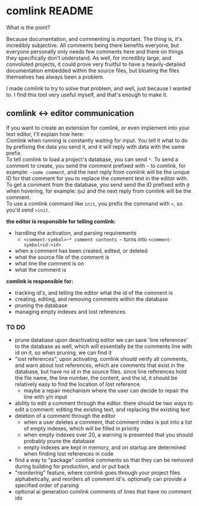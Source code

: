 # comlink README
What is the point?

Because documentation, and commenting is important. The thing is, it's incredibly subjective. All comments being there benefits everyone, but everyone personally only needs few comments here and there on things they specifically don't understand.
As well, for incredibly large, and convoluted projects, it could prove very fruitful to have a heavily-detailed documentation embedded within the source files, but bloating the files themselves has always been a problem.

I made comlink to try to solve that problem, and well, just because I wanted to. I find this tool very useful myself, and that's enough to make it.



## comlink <-> editor communication
If you want to create an extension for comlink, or even implement into your text editor, I'll explain how here:<br>
Comlink when running is constantly waiting for input. You tell it what to do by prefixing the data you send it, and it will reply with data with the same prefix.<br>
To tell comlink to load a project's database, you can send `*`.
To send a comment to create, you send the comment prefixed with `~` to comlink, for example: `~some comment`, and the next reply from comlink will be the unique ID for that comment for you to replace the comment text in the editor with. <br>
To get a comment from the database, you send send the ID prefixed with `@` when hovering, for example: `@a2` and the next reply from comlink will be the comment.<br>
To use a comlink command like `init`, you prefix the command with `>`, so you'd send `>init`.<br>


**the editor is responsible for telling comlink:**
 - handling the activation, and parsing requirements
   - `<comment-symbol>~* comment contents ~` turns into `<comment-symbol>id:<id>`
 - when a comment has been created, edited, or deleted
 - what the source file of the comment is
 - what line the comment is on
 - what the comment is

**comlink is responsible for:**
 - tracking id's, and telling the editor what the id of the comment is
 - creating, editing, and removing comments within the database
 - pruning the database
 - managing empty indexes and lost references



### TO DO
 - prune database upon deactivating editor
 we can save 'line references' to the database as well, which will essentially be the comments line with id on it, so when pruning, we can find it
 - "lost references", upon activating, comlink should verify all comments, and warn about lost references, which are comments that exist in the database, but have no id in the source files. since line references hold the file name, the line number, the content, and the id, it should be relatively easy to find the location of lost reference.
    - maybe a repair mechanism where the user can decide to repair the line with y/n input
 - ability to edit a comment through the editor. there should be two ways to edit a comment: editing the existing text, and replacing the existing text
 - deletion of a comment through the editor
    - when a user deletes a comment, that comment index is put into a list of empty indexes, which will be filled in priority
    - when empty indexes over 20, a warning is presented that you should probably prune the database
    - empty indexes are kept in memory, and on startup are determined when finding lost references in code
 - find a way to "package" comlink comments so that they can be removed during building for production, and or put back
 - "reordering" feature, where comlink goes through your project files alphabetically, and reorders all comment id's. optionally can provide a specified order of parsing
 - optional ai generation comlink comments of lines that have no comment ids
